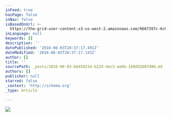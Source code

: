 ```yaml
---
inFeed: true
hasPage: false
inNav: false
isBasedOnUrl: >-
  https://the-grid-user-content.s3-us-west-2.amazonaws.com/9667397c-6c0b-4913-94b1-47169c0ccd4a.jpg
inLanguage: null
keywords: []
description: ''
datePublished: '2016-06-03T20:37:17.491Z'
dateModified: '2016-06-03T20:37:17.143Z'
author: []
title: ''
sourcePath: _posts/2016-06-03-b6450214-b224-4ec3-ae6b-160d92687d80.md
authors: []
publisher: null
starred: false
_context: 'http://schema.org'
_type: Article

---
```

![](https://the-grid-user-content.s3-us-west-2.amazonaws.com/9667397c-6c0b-4913-94b1-47169c0ccd4a.jpg)